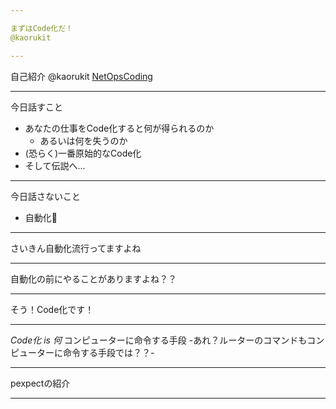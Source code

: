 ```yaml
---

まずはCode化だ！
@kaorukit

---
```


自己紹介
@kaorukit
[NetOpsCoding](https://github.com/netops-coding/netops-tips/wiki)

---

今日話すこと

- あなたの仕事をCode化すると何が得られるのか
  - あるいは何を失うのか
- (恐らく)一番原始的なCode化
- そして伝説へ...

---

今日話さないこと

- 自動化

---

さいきん自動化流行ってますよね

---

自動化の前にやることがありますよね？？

---

そう！Code化です！

---

*Code化 is 何*
コンピューターに命令する手段
-あれ？ルーターのコマンドもコンピューターに命令する手段では？？-

---

pexpectの紹介

---
